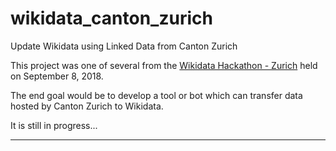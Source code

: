 # wikidata_canton_zurich
Update Wikidata using Linked Data from Canton Zurich

This project was one of several from the [Wikidata Hackathon - Zurich](https://www.wikidata.org/wiki/Wikidata:Events/Wikidata_Zurich_Hackathon) held on September 8, 2018.

The end goal would be to develop a tool or bot which can transfer data hosted by Canton Zurich to Wikidata.

It is still in progress...

---
